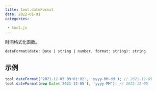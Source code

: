```yaml
---
title: tool.dateFormat
date: 2022-01-01
categories:

 - tool.js
---
```


时间格式化函数。

`dateFormat(date: Date | string | number, format: string): string`

## 示例

```js
tool.dateFormat('2021-12-05 09:01:02', 'yyyy-MM-dd'); // 2021-12-05
tool.dateFormat(new Date('2021-12-05'), 'yyyy-MM'); // 2021-12-05
```

